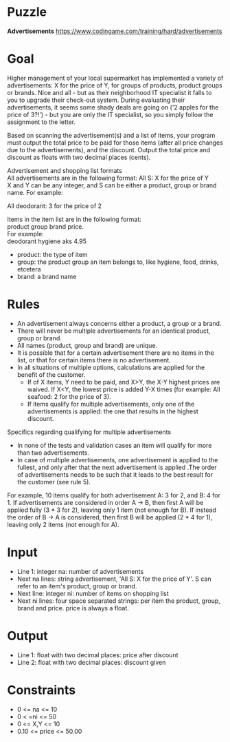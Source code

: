 # Puzzle 
**Advertisements** https://www.codingame.com/training/hard/advertisements

# Goal
Higher management of your local supermarket has implemented a variety of advertisements: X for the price of Y, for groups of products, product groups or brands. Nice and all - but as their neighborhood IT specialist it falls to you to upgrade their check-out system. During evaluating their advertisements, it seems some shady deals are going on ('2 apples for the price of 3?!') - but you are only the IT specialist, so you simply follow the assignment to the letter.

Based on scanning the advertisement(s) and a list of items, your program must output the total price to be paid for those items (after all price changes due to the advertisements), and the discount. Output the total price and discount as floats with two decimal places (cents).

Advertisement and shopping list formats  
All advertisements are in the following format: All S: X for the price of Y  
X and Y can be any integer, and S can be either a product, group or brand name. For example:  

All deodorant: 3 for the price of 2

Items in the item list are in the following format:  
product group brand price.  
For example:  
deodorant hygiene aks 4.95

- product: the type of item
- group: the product group an item belongs to, like hygiene, food, drinks, etcetera
- brand: a brand name

# Rules
* An advertisement always concerns either a product, a group or a brand.
* There will never be multiple advertisements for an identical product, group or brand.
* All names (product, group and brand) are unique.
* It is possible that for a certain advertisement there are no items in the list, or that for certain items there is no advertisement.
* In all situations of multiple options, calculations are applied for the benefit of the customer.
  - If of X items, Y need to be paid, and X>Y, the X-Y highest prices are waived. If X<Y, the lowest price is added Y-X times (for example: All seafood: 2 for the price of 3).
  - If items qualify for multiple advertisements, only one of the advertisements is applied: the one that results in the highest discount.

Specifics regarding qualifying for multiple advertisements  
* In none of the tests and validation cases an item will qualify for more than two advertisements.  
* In case of multiple advertisements, one advertisement is applied to the fullest, and only after that the next advertisement is applied .The order of advertisements needs to be such that it leads to the best result for the customer (see rule 5).  
  
For example, 10 items qualify for both advertisement A: 3 for 2, and B: 4 for 1. If advertisements are considered in order A -> B, then first A will be applied fully (3 * 3 for 2), leaving only 1 item (not enough for B). If instead the order of B -> A is considered, then first B will be applied (2 * 4 for 1), leaving only 2 items (not enough for A).

# Input
* Line 1: integer na: number of advertisements
* Next na lines: string advertisement, 'All S: X for the price of Y'. S can refer to an item's product, group or brand.
* Next line: integer ni: number of items on shopping list
* Next ni lines: four space separated strings: per item the product, group, brand and price. price is always a float.

# Output
* Line 1: float with two decimal places: price after discount
* Line 2: float with two decimal places: discount given

# Constraints
* 0 <= na <= 10
* 0 < =ni <= 50
* 0 <= X,Y <= 10
* 0.10 <= price <= 50.00
